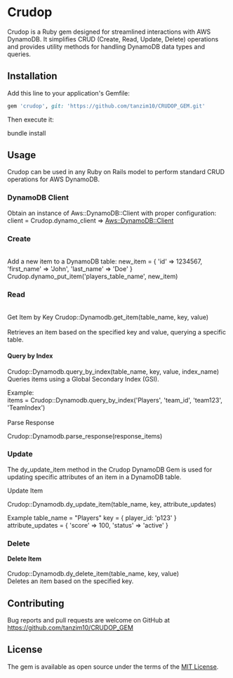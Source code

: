 # Crudop

Crudop is a Ruby gem designed for streamlined interactions with AWS DynamoDB. It simplifies CRUD (Create, Read, Update, Delete) operations and provides utility methods for handling DynamoDB data types and queries.

## Installation

Add this line to your application's Gemfile:

``` ruby
gem 'crudop', git: 'https://github.com/tanzim10/CRUDOP_GEM.git'
```

Then execute it:

bundle install

## Usage

Crudop can be used in any Ruby on Rails model to perform standard CRUD operations for AWS DynamoDB.

### DynamoDB Client

Obtain an instance of Aws::DynamoDB::Client with proper configuration:
client = Crudop.dynamo_client
 => <Aws::DynamoDB::Client>

### Create
<br>
Add a new item to a DynamoDB table:
new_item = { 'id' => 1234567, 'first_name' => 'John', 'last_name' => 'Doe' }<br>
Crudop.dynamo_put_item('players_table_name', new_item)

### Read
<br>
Get Item by Key
Crudop::Dynamodb.get_item(table_name, key, value) <br> <br>
Retrieves an item based on the specified key and value, querying a specific table.

#### Query by Index
Crudop::Dynamodb.query_by_index(table_name, key, value, index_name)<br>
Queries items using a Global Secondary Index (GSI).

Example: <br>
items = Crudop::Dynamodb.query_by_index('Players', 'team_id', 'team123', 'TeamIndex') <br>
<br>
Parse Response <br>

Crudop::Dynamodb.parse_response(response_items)


### Update

The dy_update_item method in the Crudop DynamoDB Gem is used for updating specific attributes of an item in a DynamoDB table.

Update Item <br>

Crudop::Dynamodb.dy_update_item(table_name, key, attribute_updates)

Example
table_name = "Players"
key = { player_id: 'p123' } <br>
attribute_updates = { 'score' => 100, 'status' => 'active' }

### Delete

__Delete Item__ <br><br> 
Crudop::Dynamodb.dy_delete_item(table_name, key, value) <br> 
Deletes an item based on the specified key.








## Contributing

Bug reports and pull requests are welcome on GitHub at https://github.com/tanzim10/CRUDOP_GEM

## License

The gem is available as open source under the terms of the [MIT License](https://opensource.org/licenses/MIT).
